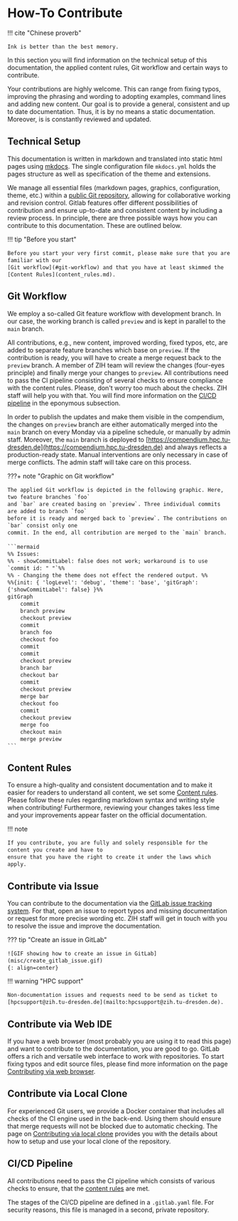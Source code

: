 # How-To Contribute

!!! cite "Chinese proverb"

    Ink is better than the best memory.

In this section you will find information on the technical setup of this documentation, the applied
content rules, Git workflow and certain ways to contribute.

Your contributions are highly welcome. This can range from fixing typos, improving the phrasing and
wording to adopting examples, command lines and adding new content. Our goal is to provide a
general, consistent and up to date documentation. Thus, it is by no means a static documentation.
Moreover, is is constantly reviewed and updated.

## Technical Setup

This documentation is written in markdown and translated into static html pages using
[mkdocs](https://www.mkdocs.org/). The single configuration file `mkdocs.yml` holds the pages
structure as well as specification of the theme and extensions.

We manage all essential files (markdown pages, graphics, configuration, theme, etc.) within a
[public Git repository](https://gitlab.hrz.tu-chemnitz.de/zih/hpcsupport/hpc-compendium),
allowing for collaborative working and revision control. Gitlab features offer different
possibilities of contribution and ensure up-to-date and consistent content by including a review
process. In principle, there are three possible ways how you can contribute to this documentation.
These are outlined below.

!!! tip "Before you start"

    Before you start your very first commit, please make sure that you are familiar with our
    [Git workflow](#git-workflow) and that you have at least skimmed the
    [Content Rules](content_rules.md).

## Git Workflow

We employ a so-called Git feature workflow with development branch. In our case, the working branch
is called `preview` and is kept in parallel to the `main` branch.

All contributions, e.g., new content, improved wording, fixed typos, etc, are added to separate
feature branches which base on `preview`. If the contribution is ready, you will have to create a
merge request back to the `preview` branch. A member of ZIH team will review the changes (four-eyes
principle) and finally merge your changes to `preview`. All contributions need to pass the CI
pipeline consisting of several checks to ensure compliance with the content rules. Please, don't
worry too much about the checks. ZIH staff will help you with that. You will find more information
on the [CI/CD pipeline](cicd-pipeline) in the eponymous subsection.

In order to publish the updates and make them visible in the compendium,
the changes on `preview` branch are either automatically merged into the `main` branch on every
Monday via a pipeline schedule, or manually by admin staff. Moreover, the `main` branch is deployed
to [https://compendium.hpc.tu-dresden.de](https://compendium.hpc.tu-dresden.de) and always reflects
a production-ready state. Manual interventions are only necessary in case of merge conflicts. The
admin staff will take care on this process.

???+ note "Graphic on Git workflow"

    The applied Git workflow is depicted in the following graphic. Here, two feature branches `foo`
    and `bar` are created basing on `preview`. Three individual commits are added to branch `foo`
    before it is ready and merged back to `preview`. The contributions on `bar` consist only one
    commit. In the end, all contribution are merged to the `main` branch.

    ```mermaid
    %% Issues:
    %% - showCommitLabel: false does not work; workaround is to use `commit id: " "`%%
    %% - Changing the theme does not effect the rendered output. %%
    %%{init: { 'logLevel': 'debug', 'theme': 'base', 'gitGraph': {'showCommitLabel': false} }%%
    gitGraph
        commit
        branch preview
        checkout preview
        commit
        branch foo
        checkout foo
        commit
        commit
        checkout preview
        branch bar
        checkout bar
        commit
        checkout preview
        merge bar
        checkout foo
        commit
        checkout preview
        merge foo
        checkout main
        merge preview
    ```

## Content Rules

To ensure a high-quality and consistent documentation and to make it easier for readers to
understand all content, we set some [Content rules](content_rules.md). Please follow
these rules regarding markdown syntax and writing style when contributing! Furthermore, reviewing
your changes takes less time and your improvements appear faster on the official documentation.

!!! note

    If you contribute, you are fully and solely responsible for the content you create and have to
    ensure that you have the right to create it under the laws which apply.

## Contribute via Issue

You can contribute to the documentation via the
[GitLab issue tracking system](https://gitlab.hrz.tu-chemnitz.de/zih/hpcsupport/hpc-compendium/-/issues).
For that, open an issue to report typos and missing documentation or request for more precise
wording etc. ZIH staff will get in touch with you to resolve the issue and improve the
documentation.

??? tip "Create an issue in GitLab"

    ![GIF showing how to create an issue in GitLab](misc/create_gitlab_issue.gif)
    {: align=center}

!!! warning "HPC support"

    Non-documentation issues and requests need to be send as ticket to
    [hpcsupport@zih.tu-dresden.de](mailto:hpcsupport@zih.tu-dresden.de).

## Contribute via Web IDE

If you have a web browser (most probably you are using it to read this page) and want to contribute
to the documentation, you are good to go. GitLab offers a rich and versatile web interface to work
with repositories. To start fixing typos and edit source files, please find more information on the
page [Contributing via web browser](contribute_browser.md).

## Contribute via Local Clone

For experienced Git users, we provide a Docker container that includes all checks of the CI engine
used in the back-end. Using them should ensure that merge requests will not be blocked
due to automatic checking.
The page on [Contributing via local clone](contribute_container.md) provides you with the details
about how to setup and use your local clone of the repository.

## CI/CD Pipeline

All contributions need to pass the CI pipeline which consists of various checks to ensure, that the
[content rules](content_rules.md) are met.

The stages of the CI/CD pipeline are defined in a `.gitlab.yaml` file. For security reasons, this
file is managed in a second, private repository.
